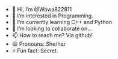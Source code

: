 - 👋 Hi, I’m @Wawa822811
- 👀 I’m interested in Programming.
- 🌱 I’m currently learning C++ and Python
- 💞️ I’m looking to collaborate on... 
- 📫 How to reach me? Via github!
- 😄 Pronouns: She/her
- ⚡ Fun fact: Secret.

<!---
Wawa822811/Wawa822811 is a ✨ special ✨ repository because its `README.md` (this file) appears on your GitHub profile.
You can click the Preview link to take a look at your changes.
--->
